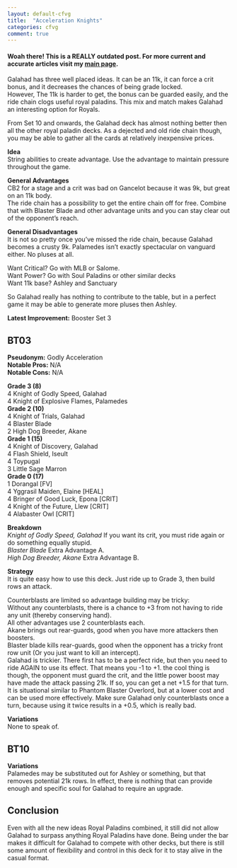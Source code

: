 ```yaml
---
layout: default-cfvg
title:  "Acceleration Knights"
categories: cfvg
comment: true
---
```


#### Woah there! This is a REALLY outdated post. For more current and accurate articles visit my [main page](/cfvg).

<p>Galahad has three well placed ideas. It can be an 11k, it can force a crit bonus, and it decreases the chances of being grade locked.<br />
However, The 11k is harder to get, the bonus can be guarded easily, and the ride chain clogs useful royal paladins. This mix and match makes Galahad an interesting option for Royals.</p>
<p>From Set 10 and onwards, the Galahad deck has almost nothing better then all the other royal paladin decks. As a dejected and old ride chain though, you may be able to gather all the cards at relatively inexpensive prices.</p>
<p><strong>Idea</strong><br />
String abilities to create advantage. Use the advantage to maintain pressure throughout the game.</p>
<p><strong>General Advantages</strong><br />
CB2 for a stage and a crit was bad on Gancelot because it was 9k, but great on an 11k body.<br />
The ride chain has a possibility to get the entire chain off for free. Combine that with Blaster Blade and other advantage units and you can stay clear out of the opponent&#8217;s reach.</p><!-- more -->
<p><strong>General Disadvantages</strong><br />
It is not so pretty once you&#8217;ve missed the ride chain, because Galahad becomes a crusty 9k. Palamedes isn&#8217;t exactly spectacular on vanguard either. No pluses at all.</p>
<p>Want Critical? Go with MLB or Salome.<br />
Want Power? Go with Soul Paladins or other similar decks<br />
Want 11k base? Ashley and Sanctuary</p>
<p>So Galahad really has nothing to contribute to the table, but in a perfect game it may be able to generate more pluses then Ashley.</p>
<p><strong>Latest Improvement:</strong> Booster Set 3</p>
<h2>BT03</h2>
<p><strong>Pseudonym:</strong> Godly Acceleration<br />
<strong>Notable Pros:</strong> N/A<br />
<strong>Notable Cons:</strong> N/A</p>
<p><strong>Grade 3 (8)</strong><br />
4 Knight of Godly Speed, Galahad<br />
4 Knight of Explosive Flames, Palamedes<br />
<strong>Grade 2 (10)</strong><br />
4 Knight of Trials, Galahad<br />
4 Blaster Blade<br />
2 High Dog Breeder, Akane<br />
<strong>Grade 1 (15)</strong><br />
4 Knight of Discovery, Galahad<br />
4 Flash Shield, Iseult<br />
4 Toypugal<br />
3 Little Sage Marron<br />
<strong>Grade 0 (17)</strong><br />
1 Dorangal [FV]<br />
4 Yggrasil Maiden, Elaine [HEAL]<br />
4 Bringer of Good Luck, Epona [CRIT]<br />
4 Knight of the Future, Llew [CRIT]<br />
4 Alabaster Owl [CRIT]</p>
<p><strong>Breakdown</strong><br />
<em>Knight of Godly Speed, Galahad</em> If you want its crit, you must ride again or do something equally stupid.<br />
<em>Blaster Blade</em> Extra Advantage A.<br />
<em>High Dog Breeder, Akane</em> Extra Advantage B.</p>
<p><strong>Strategy</strong><br />
It is quite easy how to use this deck. Just ride up to Grade 3, then build rows an attack.</p>
<p>Counterblasts are limited so advantage building may be tricky:<br />
Without any counterblasts, there is a chance to +3 from not having to ride any unit (thereby conserving hand).<br />
All other advantages use 2 counterblasts each.<br />
Akane brings out rear-guards, good when you have more attackers then boosters.<br />
Blaster blade kills rear-guards, good when the opponent has a tricky front row unit (Or you just want to kill an intercept).<br />
Galahad is trickier. There first has to be a perfect ride, but then you need to ride AGAIN to use its effect. That means you -1 to +1. the cool thing is though, the opponent must guard the crit, and the little power boost may have made the attack passing 21k. If so, you can get a net +1.5 for that turn. It is situational similar to Phantom Blaster Overlord, but at a lower cost and can be used more effectively. Make sure Galahad only counterblasts once a turn, because using it twice results in a +0.5, which is really bad.</p>
<p><strong>Variations</strong><br />
None to speak of.</p>
<h2>BT10</h2>
<p><strong>Variations</strong><br />
Palamedes may be substituted out for Ashley or something, but that removes potential 21k rows. In effect, there is nothing that can provide enough and specific soul for Galahad to require an upgrade.</p>
<h2>Conclusion</h2>
<p>Even with all the new ideas Royal Paladins combined, it still did not allow Galahad to surpass anything Royal Paladins have done. Being under the bar makes it difficult for Galahad to compete with other decks, but there is still some amount of flexibility and control in this deck for it to stay alive in the casual format.<i class="fa fa-stop"></i></p>
